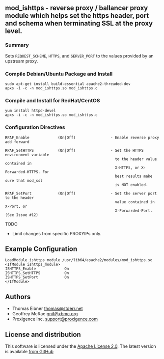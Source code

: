 ## mod_ishttps - reverse proxy / ballancer proxy module which helps set the https header, port and schema when terminating SSL at the proxy level.

### Summary

Sets `REQUEST_SCHEME`, `HTTPS`, and `SERVER_PORT` to the values provided by an upstream proxy.

### Compile Debian/Ubuntu Package and Install

    sudo apt-get install build-essential apache2-threaded-dev
    apxs -i -c -n mod_ishttps.so mod_ishttps.c   

### Compile and Install for RedHat/CentOS

    yum install httpd-devel
    apxs -i -c -n mod_ishttps.so mod_ishttps.c

### Configuration Directives

    RPAF_Enable             (On|Off)                - Enable reverse proxy add forward

    RPAF_SetHTTPS           (On|Off)                - Set the HTTPS environment variable
                                                      to the header value contained in
                                                      X-HTTPS, or X-Forwarded-HTTPS. For
                                                      best results make sure that mod_ssl
                                                      is NOT enabled.

    RPAF_SetPort            (On|Off)                - Set the server port to the header
                                                      value contained in X-Port, or
                                                      X-Forwarded-Port. (See Issue #12)

TODO
- Limit changes from specific PROXYIPs only.

## Example Configuration

    LoadModule ishttps_module /usr/lib64/apache2/modules/mod_ishttps.so
    <IfModule ishttps_module>
    ISHTTPS_Enable             On
    ISHTTPS_SetHTTPS           On
    ISHTTPS_SetPort            On
    </IfModule>


## Authors

* Thomas Eibner <thomas@stderr.net>
* Geoffrey McRae <gnif@xbmc.org>
* Proxigence Inc. <support@proxigence.com>

## License and distribution

This software is licensed under the [Apache License 2.0](http://www.apache.org/licenses/LICENSE-2.0). The
latest version is available [from GitHub](http://github.com/gnif/mod_rpaf)
